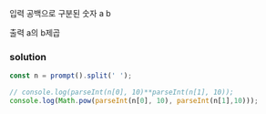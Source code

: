 입력
공백으로 구분된 숫자 a b  

출력
a의 b제곱

### solution
```jsx
const n = prompt().split(' ');

// console.log(parseInt(n[0], 10)**parseInt(n[1], 10));
console.log(Math.pow(parseInt(n[0], 10), parseInt(n[1],10)));
```